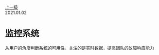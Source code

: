 <div class="extend-header">
<div class="info">
<a class="back" href="./">上一级</a>
<div class="mini">
<span>2021.01.02</span>
</div>
</div>
<div class="content">


</div>
</div>
<div class="content-header">
<h1>监控系统</h1>
<summary class="desc">从用户的角度判断系统的可用性，关注的是实时数据，提高团队的故障响应能力</summary>
</div>

